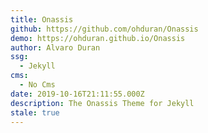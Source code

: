```yaml
---
title: Onassis
github: https://github.com/ohduran/Onassis
demo: https://ohduran.github.io/Onassis
author: Alvaro Duran
ssg:
  - Jekyll
cms:
  - No Cms
date: 2019-10-16T21:11:55.000Z
description: The Onassis Theme for Jekyll
stale: true
---
```

